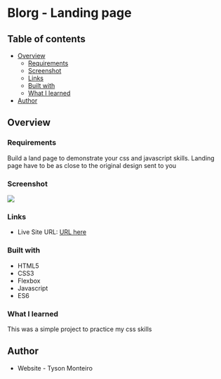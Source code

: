 # Blorg - Landing page

## Table of contents

- [Overview](#overview)
  - [Requirements](#the-challenge)
  - [Screenshot](#screenshot)
  - [Links](#links)
  - [Built with](#built-with)
  - [What I learned](#what-i-learned)
- [Author](#author)

## Overview

### Requirements

Build a land page to demonstrate your css and javascript skills. Landing page have to be as close to the original design sent to you

### Screenshot

![](https://user-images.githubusercontent.com/29797099/151521310-417cc403-0fab-43ff-aa26-6369d6d4b51e.jpg)

### Links

- Live Site URL: [URL here](https://landing-page-blogr.netlify.app/)

### Built with

- HTML5
- CSS3
- Flexbox
- Javascript
- ES6

### What I learned

This was a simple project to practice my css skills

## Author

- Website - Tyson Monteiro
